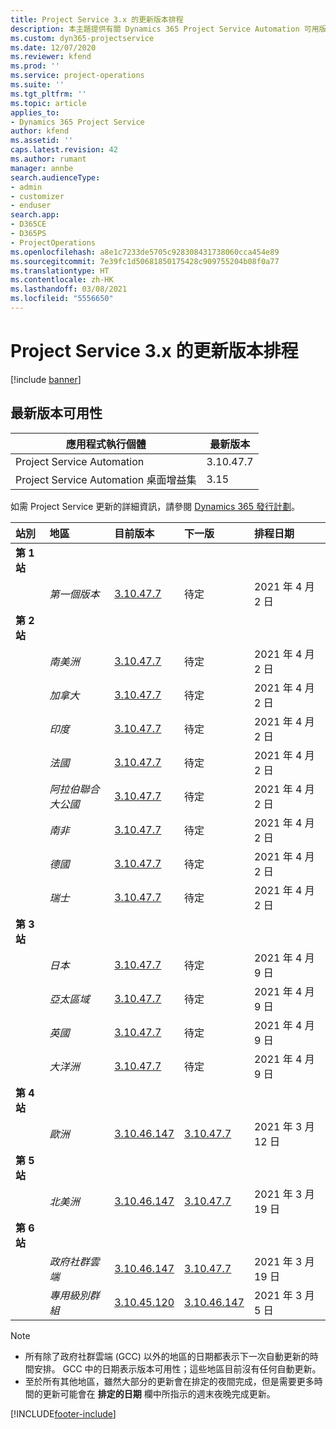```yaml
---
title: Project Service 3.x 的更新版本排程
description: 本主題提供有關 Dynamics 365 Project Service Automation 可用版本與即將發行版本的資訊。
ms.custom: dyn365-projectservice
ms.date: 12/07/2020
ms.reviewer: kfend
ms.prod: ''
ms.service: project-operations
ms.suite: ''
ms.tgt_pltfrm: ''
ms.topic: article
applies_to:
- Dynamics 365 Project Service
author: kfend
ms.assetid: ''
caps.latest.revision: 42
ms.author: rumant
manager: annbe
search.audienceType:
- admin
- customizer
- enduser
search.app:
- D365CE
- D365PS
- ProjectOperations
ms.openlocfilehash: a8e1c7233de5705c928308431738060cca454e89
ms.sourcegitcommit: 7e39fc1d50681850175428c909755204b08f0a77
ms.translationtype: HT
ms.contentlocale: zh-HK
ms.lasthandoff: 03/08/2021
ms.locfileid: "5556650"
---
```

# <a name="update-release-schedule-for-project-service-3x"></a>Project Service 3.x 的更新版本排程

[!include [banner](../includes/psa-now-project-operations.md)]

## <a name="latest-version-availability"></a>最新版本可用性

| 應用程式執行個體  |  最新版本 |
|-------|----|
| Project Service Automation    | 3.10.47.7 |
| Project Service Automation 桌面增益集                | 3.15          |

如需 Project Service 更新的詳細資訊，請參閱 [Dynamics 365 發行計劃](https://docs.microsoft.com/dynamics365/release-plans/)。 

| 站別  | 地區 | 目前版本 | 下一版 |  排程日期
| :---   | :---   | :---   | :---   |:---   |         
|<strong>第 1 站</strong> | |  |  | |
| | <i>第一個版本</i> | [3.10.47.7](whats-new-ur-29.md) | 待定 | 2021 年 4 月 2 日
|<strong>第 2 站</strong> | |  |  | |
| | <i>南美洲</i> | [3.10.47.7](whats-new-ur-29.md) | 待定 | 2021 年 4 月 2 日
| | <i>加拿大</i> | [3.10.47.7](whats-new-ur-29.md) | 待定 | 2021 年 4 月 2 日
| | <i>印度</i> | [3.10.47.7](whats-new-ur-29.md) | 待定 | 2021 年 4 月 2 日
| | <i>法國</i> | [3.10.47.7](whats-new-ur-29.md) | 待定 | 2021 年 4 月 2 日
| | <i>阿拉伯聯合大公國</i> | [3.10.47.7](whats-new-ur-29.md) | 待定 | 2021 年 4 月 2 日
| | <i>南非</i> | [3.10.47.7](whats-new-ur-29.md) | 待定 | 2021 年 4 月 2 日
| | <i>德國</i> | [3.10.47.7](whats-new-ur-29.md) | 待定 | 2021 年 4 月 2 日
| | <i>瑞士</i> | [3.10.47.7](whats-new-ur-29.md) | 待定 | 2021 年 4 月 2 日
|<strong>第 3 站</strong> | |  |  | |
| | <i>日本</i> | [3.10.47.7](whats-new-ur-29.md) | 待定 | 2021 年 4 月 9 日
| | <i>亞太區域</i> | [3.10.47.7](whats-new-ur-29.md) | 待定 | 2021 年 4 月 9 日
| | <i>英國</i> | [3.10.47.7](whats-new-ur-29.md) | 待定 | 2021 年 4 月 9 日
| | <i>大洋洲</i> | [3.10.47.7](whats-new-ur-29.md) | 待定 | 2021 年 4 月 9 日
|<strong>第 4 站</strong> | |  |  | |
| | <i>歐洲</i> | [3.10.46.147](whats-new-ur-28-6.md) | [3.10.47.7](whats-new-ur-29.md) | 2021 年 3 月 12 日
|<strong>第 5 站</strong> | |  |  | |
| | <i>北美洲</i> | [3.10.46.147](whats-new-ur-28-6.md) | [3.10.47.7](whats-new-ur-29.md) | 2021 年 3 月 19 日
|<strong>第 6 站</strong> | |  |  | |
| | <i>政府社群雲端</i> | [3.10.46.147](whats-new-ur-28-6.md) | [3.10.47.7](whats-new-ur-29.md) | 2021 年 3 月 19 日
| | <i>專用級別群組</i> | [3.10.45.120](whats-new-ur-27-6.md) | [3.10.46.147](whats-new-ur-28-6.md) | 2021 年 3 月 5 日

>[!Note]
> - 所有除了政府社群雲端 (GCC) 以外的地區的日期都表示下一次自動更新的時間安排。 GCC 中的日期表示版本可用性；這些地區目前沒有任何自動更新。
> - 至於所有其他地區，雖然大部分的更新會在排定的夜間完成，但是需要更多時間的更新可能會在 **排定的日期** 欄中所指示的週末夜晚完成更新。


[!INCLUDE[footer-include](../includes/footer-banner.md)]
